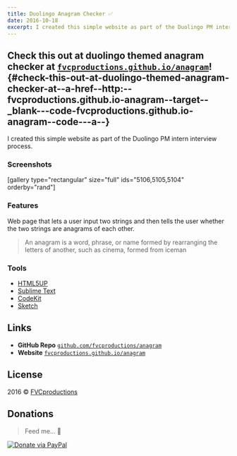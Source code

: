 ```yaml
---
title: Duolingo Anagram Checker ✅
date: 2016-10-18
excerpt: I created this simple website as part of the Duolingo PM intern interview process.
---
```


Check this out at duolingo themed anagram checker at [`fvcproductions.github.io/anagram`](http://fvcproductions.github.io/anagram)! {#check-this-out-at-duolingo-themed-anagram-checker-at--a-href--http:--fvcproductions.github.io-anagram--target--_blank---code-fvcproductions.github.io-anagram--code---a--}
-----------------------------------------------------------------------------------------------------------------------------------

I created this simple website as part of the Duolingo PM intern
interview process.

### Screenshots

\[gallery type="rectangular" size="full" ids="5106,5105,5104"
orderby="rand"\]

### Features

Web page that lets a user input two strings and then tells the user
whether the two strings are anagrams of each other.

> An anagram is a word, phrase, or name formed by rearranging the
> letters of another, such as cinema, formed from iceman

### Tools

-   [HTML5UP](http://html5up.net)
-   [Sublime Text](https://github.com/fvcproductions/Sublime)
-   [CodeKit](https://incident57.com/codekit/)
-   [Sketch](https://www.sketchapp.com/)

Links
-----

-   **GitHub Repo**
    [`github.com/fvcproductions/anagram`](http://github.com/fvcproductions/anagram)
-   **Website**
    [`fvcproductions.github.io/anagram`](http://fvcproductions.github.io/anagram)

License
-------

2016 © [FVCproductions](http://fvcproductions.com)

Donations
---------

> Feed me… 🍕

[![Donate via
PayPal](https://raw.github.com/xioTechnologies/PayPal-Button/master/PayPal%20Button.png)](http://paypal.me/fvcproductions)
